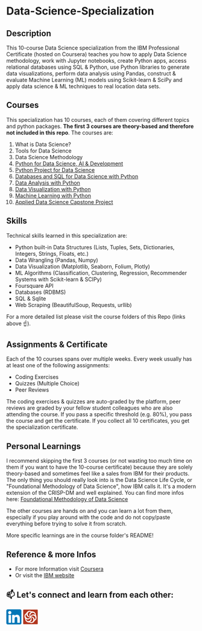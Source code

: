 # Data-Science-Specialization

## Description
This 10-course Data Science specialization from the IBM Professional Certificate (hosted on Coursera) teaches you how to apply Data Science methodology, work with Jupyter notebooks, create Python apps, access relational databases using SQL & Python, use Python libraries to generate data visualizations, perform data analysis using Pandas, construct & evaluate Machine Learning (ML) models using Scikit-learn & SciPy and apply data science & ML techniques to real location data sets.

## Courses
This specialization has 10 courses, each of them covering different topics and python packages. **The first 3 courses are theory-based and therefore not included in this repo**. The courses are:
1. What is Data Science?
2. Tools for Data Science
3. Data Science Methodology
4. [Python for Data Science, AI & Development](https://github.com/kevin-goetz/Data-Science-Specialization/tree/main/04_Python%20for%20Data%20Science%2C%20AI%20%26%20Development)
5. [Python Project for Data Science]()
6. [Databases and SQL for Data Science with Python]()
7. [Data Analysis with Python]()
8. [Data Visualization with Python]()
9. [Machine Learning with Python]()
10. [Applied Data Science Capstone Project]()

## Skills
Technical skills learned in this specialization are:
- Python built-in Data Structures (Lists, Tuples, Sets, Dictionaries, Integers, Strings, Floats, etc.)
- Data Wrangling (Pandas, Numpy)
- Data Visualization (Matplotlib, Seaborn, Folium, Plotly)
- ML Algorithms (Classification, Clustering, Regression, Recommender Systems with Scikit-learn & SCIPy)
- Foursquare API
- Databases (RDBMS)
- SQL & Sqlite
- Web Scraping (BeautifulSoup, Requests, urllib)

For a more detailed list please visit the course folders of this Repo (links above ☝️).

## Assignments & Certificate
Each of the 10 courses spans over multiple weeks. Every week usually has at least one of the following assignments:
- Coding Exercises
- Quizzes (Multiple Choice)
- Peer Reviews

The coding exercises & quizzes are auto-graded by the platform, peer reviews are graded by your fellow student colleagues who are also attending the course.
If you pass a specific threshold (e.g. 80%), you pass the course and get the certificate. If you collect all 10 certificates, you get the specialization certificate.

## Personal Learnings
I recommend skipping the first 3 courses (or not wasting too much time on them if you want to have the 10-course certificate) because they are solely theory-based and sometimes feel like a sales from IBM for their products. The only thing you should really look into is the Data Science Life Cycle, or "Foundational Methodology of Data Science", how IBM calls it. It's a modern extension of the CRISP-DM and well explained. You can find more infos here: [Foundational Methodology of Data Science](https://www.google.com/url?sa=t&rct=j&q=&esrc=s&source=web&cd=&ved=2ahUKEwj9_bbawuLyAhUYgf0HHQABB90QFnoECAkQAQ&url=https%3A%2F%2Ftdwi.org%2F~%2Fmedia%2F64511A895D86457E964174EDC5C4C7B1.PDF&usg=AOvVaw3bMM2hPvVfl0qo94Tg0JPA)

The other courses are hands on and you can learn a lot from them, especially if you play around with the code and do not copy/paste everything before trying to solve it from scratch.

More specific learnings are in the course folder's README!

## Reference & more Infos
- For more Information visit [Coursera](https://www.coursera.org/professional-certificates/ibm-data-science)
- Or visit the [IBM website](https://www.ibm.com/training/badge/fb3af6d8-2402-4acb-b852-7a0c5034c976)

## 📫 Let's connect and learn from each other:

[<img src="https://github.com/kevin-goetz/kevin-goetz/blob/main/LinkedIn Logo.png" height="40em" align="center" alt="Connect with Me on LinkedIn" title="Connect with Me on LinkedIn"/>](https://linkedin.com/in/kgötz) [<img src="https://github.com/kevin-goetz/kevin-goetz/blob/main/Codewars Logo.svg" height="40em" align="center" alt="Connect with Me on Codewars" title="Connect with Me on Codewars"/>](https://www.codewars.com/users/kevin-goetz)

